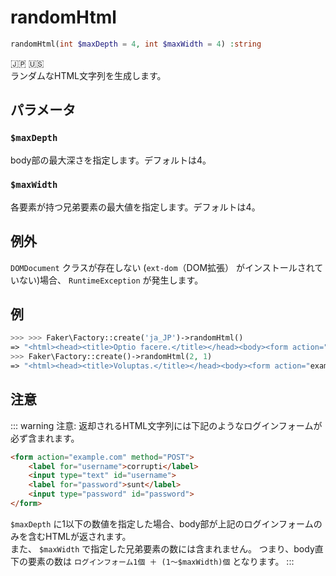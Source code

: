 # randomHtml
```php
randomHtml(int $maxDepth = 4, int $maxWidth = 4) :string
```
:jp: :us:  
ランダムなHTML文字列を生成します。

## パラメータ
### `$maxDepth`
body部の最大深さを指定します。デフォルトは4。

### `$maxWidth`
各要素が持つ兄弟要素の最大値を指定します。デフォルトは4。

## 例外
`DOMDocument` クラスが存在しない (`ext-dom`（DOM拡張） がインストールされていない)場合、 `RuntimeException` が発生します。

## 例
```php
>>> >>> Faker\Factory::create('ja_JP')->randomHtml()
=> "<html><head><title>Optio facere.</title></head><body><form action="example.net" method="POST"><label for="username">consequatur</label><input type="text" id="username"><label for="password">omnis</label><input type="password" id="password"></form><div id="38464"><table><thead><tr><th>Repudiandae rerum et voluptatem.</th><th>Illo magnam at.</th><th>Perferendis.</th></tr></thead><tbody><tr><td>Dicta aut voluptatem hic ut veritatis.</td><td>Unde dignissimos quis aut ratione soluta qui impedit aut praesentium.</td><td>Eaque adipisci voluptatem laboriosam dignissimos autem reprehenderit labore eos et eveniet.</td></tr><tr><td>Cum cupiditate similique.</td><td>Omnis eum eius at eligendi.</td><td>Nesciunt quo minima nihil et fugit explicabo recusandae id.</td></tr><tr><td>Deserunt suscipit consequatur aut dolores.</td><td>Consequatur fugit exercitationem.</td><td>Et distinctio aut id nihil quasi.</td></tr><tr><td>Minima voluptas aut eos quia consectetur.</td><td>Qui dolor natus nihil earum est.</td><td>Quia distinctio non dolorem provident ratione.</td></tr><tr><td>Inventore iure non sapiente assumenda inventore similique quis.</td><td>Dignissimos accusantium velit.</td><td>Qui amet placeat enim.</td></tr><tr><td>Id qui voluptates aut mollitia non sit aut commodi veniam.</td><td>Dolorem.</td><td>Debitis autem amet molestias.</td></tr><tr><td>Hic unde similique doloribus quibusdam corrupti nostrum.</td><td>Aliquid aut commodi quo velit eius aut.</td><td>Atque ullam qui quae delectus.</td></tr><tr><td>Qui quia consequatur facere et architecto dolorem in eos et.</td><td>In expedita totam.</td><td>Quia et.</td></tr></tbody></table></div><div id="56284"><div class="iure"></div></div><div id="14073"><i>Illum sit laudantium iure aut.</i><i>Molestiae molestias quis voluptatem qui dolor magni.</i></div><div class="provident"></div></body></html>\n"
>>> Faker\Factory::create()->randomHtml(2, 1)
=> "<html><head><title>Voluptas.</title></head><body><form action="example.com" method="POST"><label for="username">quibusdam</label><input type="text" id="username"><label for="password">nemo</label><input type="password" id="password"></form>Quia itaque eos cupiditate veniam doloribus est.</body></html>\n"
```

## 注意
::: warning 注意:
返却されるHTML文字列には下記のようなログインフォームが必ず含まれます。
```html
<form action="example.com" method="POST">
    <label for="username">corrupti</label>
    <input type="text" id="username">
    <label for="password">sunt</label>
    <input type="password" id="password">
</form>
```
`$maxDepth` に1以下の数値を指定した場合、body部が上記のログインフォームのみを含むHTMLが返されます。  
また、 `$maxWidth` で指定した兄弟要素の数には含まれません。
つまり、body直下の要素の数は `ログインフォーム1個 ＋ (1〜$maxWidth)個` となります。
:::